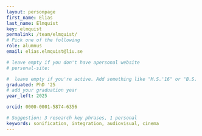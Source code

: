 ```yaml
---
layout: personpage
first_name: Elias
last_name: Elmquist
key: elmquist
permalink: /team/elmquist/
# Pick one of the following
role: alumnus
email: elias.elmquist@liu.se

# leave empty if you don't have apersonal website
# personal-site:

#  leave empty if you're active. Add something like "M.S.'16" or "B.S.'17" if you got a degree while with the Vis Collective. Add "N" if you left before you got a degree.
graduated: PhD '25
# add your graduation year
year_left: 2025

orcid: 0000-0001-5874-6356

# Suggestion: 3 research key phrases, 1 personal
keywords: sonification, integration, audiovisual, cinema
---
```

